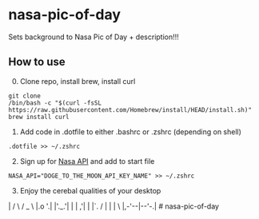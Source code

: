 # nasa-pic-of-day

Sets background to Nasa Pic of Day + description!!!

## How to use

0. Clone repo, install brew, install curl
```
git clone 
/bin/bash -c "$(curl -fsSL https://raw.githubusercontent.com/Homebrew/install/HEAD/install.sh)"
brew install curl

```
1. Add code in .dotfile to either .bashrc or .zshrc (depending on shell)
```
.dotfile >> ~/.zshrc
```

2. Sign up for [Nasa API](https://api.nasa.gov) and add to start file
```
NASA_API="DOGE_TO_THE_MOON_API_KEY_NAME" >> ~/.zshrc
```

3. Enjoy the cerebal qualities of your desktop

<rawtext>
        |
       / \
      / _ \
     |.o '.|
     |'._.'|
     |     |
   ,'|  |  |`.
  /  |  |  |  \
  |,-'--|--'-.|
</rawtext>
# nasa-pic-of-day
